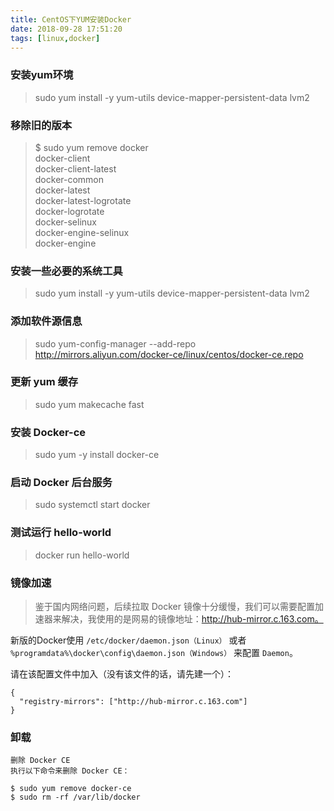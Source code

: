 ```yaml
---
title: CentOS下YUM安装Docker
date: 2018-09-28 17:51:20
tags: [linux,docker]
---
```

### 安装yum环境
>sudo yum install -y yum-utils device-mapper-persistent-data lvm2

<!--more--> 

### 移除旧的版本
>$ sudo yum remove docker \
                  docker-client \
                  docker-client-latest \
                  docker-common \
                  docker-latest \
                  docker-latest-logrotate \
                  docker-logrotate \
                  docker-selinux \
                  docker-engine-selinux \
                  docker-engine
                  
### 安装一些必要的系统工具
>sudo yum install -y yum-utils device-mapper-persistent-data lvm2

### 添加软件源信息
>sudo yum-config-manager --add-repo http://mirrors.aliyun.com/docker-ce/linux/centos/docker-ce.repo


### 更新 yum 缓存
>sudo yum makecache fast

### 安装 Docker-ce
>sudo yum -y install docker-ce

### 启动 Docker 后台服务
>sudo systemctl start docker

### 测试运行 hello-world
>docker run hello-world

### 镜像加速
>鉴于国内网络问题，后续拉取 Docker 镜像十分缓慢，我们可以需要配置加速器来解决，我使用的是网易的镜像地址：http://hub-mirror.c.163.com。

新版的Docker使用 `/etc/docker/daemon.json（Linux）` 或者 `%programdata%\docker\config\daemon.json（Windows）` 来配置 `Daemon`。

请在该配置文件中加入（没有该文件的话，请先建一个）：

```
{
  "registry-mirrors": ["http://hub-mirror.c.163.com"]
}
```

### 卸载

```
删除 Docker CE
执行以下命令来删除 Docker CE：

$ sudo yum remove docker-ce
$ sudo rm -rf /var/lib/docker
```